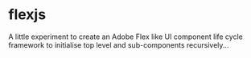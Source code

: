 flexjs
======

A little experiment to create an Adobe Flex like UI component life cycle framework to initialise top level and sub-components recursively...
